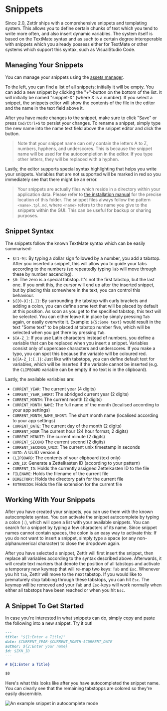 # Snippets

Since 2.0, Zettlr ships with a comprehensive snippets and templating system. This allows you to define certain chunks of text which you tend to write more often, and also insert dynamic variables. The system itself is based on the TextMate syntax and as such to a certain degree interoperable with snippets which you already possess either for TextMate or other systems which support this syntax, such as VisualStudio Code.

## Managing Your Snippets

You can manage your snippets using the [assets manager](./assets-manager.md).

To the left, you can find a list of all snippets; initially it will be empty. You can add a new snippet by clicking the "+"-button on the bottom of the list. It will initially be named "snippet-X" (where X is a number). If you select a snippet, the snippets editor will show the contents of the file in the editor and the name in the text field above it.

After you have made changes to the snippet, make sure to click "Save" or press `Cmd/Ctrl+S` to persist your changes. To rename a snippet, simply type the new name into the name text field above the snippet editor and click the button.

> Note that your snippet name can only contain the letters A to Z, numbers, hyphens, and underscores. This is because the snippet name will be used for the autocompletion in the editor. If you type other letters, they will be replaced with a hyphen.

Lastly, the editor supports special syntax highlighting that helps you write your snippets. Variables that are not supported will be marked in red so you immediately see that there might be an error.

> Your snippets are actually files which reside in a directory within your application data. Please refer to [the installation manual](../getting-started/setup.md) for the precise location of this folder. The snippet files always follow the pattern `<name>.tpl.md`, where `<name>` refers to the name you give to the snippets within the GUI. This can be useful for backup or sharing purposes.

## Snippet Syntax

The snippets follow the known TextMate syntax which can be easily summarised:

* `$[1-9]`: By typing a dollar sign followed by a number, you add a tabstop. After you inserted a snippet, this will allow you to guide your tabs according to the numbers (so repeatedly typing `Tab` will move through these by number ascending).
* `$0`: The zero is a special tabstop. It's not the first tabstop, but the last one. If you omit this, the cursor will end up after the inserted snippet, but by placing this somewhere in the text, you can control this behaviour.
* `${[0-9]:[.]}`: By surrounding the tabstop with curly brackets and adding a colon, you can define some text that will be placed by default at this position. As soon as you get to the specified tabstop, this text will be selected. You can either leave it in place by simply pressing `Tab` again, or easily overwrite it. Example: `${5:Some text}` would result in the text "Some text" to be placed at tabstop number five, which will be selected when you get there by pressing `Tab`.
* `$[A-Z_]`: If you use Latin characters instead of numbers, you define a variable that can be replaced when you insert a snippet. Variables consist only of uppercase characters and underscores. If you make a typo, you can spot this because the variable will be coloured red.
* `${[A-Z_]:[.]}`: Just like with tabstops, you can define default text for variables, which will be inserted if the variable cannot be inserted (e.g. the `CLIPBOARD` variable can be empty if no text is in the clipboard).

Lastly, the available variables are:

* `CURRENT_YEAR`: The current year (4 digits)
* `CURRENT_YEAR_SHORT`: The abridged current year (2 digits)
* `CURRENT_MONTH`: The current month (2 digits)
* `CURRENT_MONTH_NAME`: The full name of the month (localised according to your app settings)
* `CURRENT_MONTH_NAME_SHORT`: The short month name (localised according to your app settings)
* `CURRENT_DATE`: The current day of the month (2 digits)
* `CURRENT_HOUR` The current hour (24 hour format; 2 digits)
* `CURRENT_MINUTE`: The current minute (2 digits)
* `CURRENT_SECOND` The current second (2 digits)
* `CURRENT_SECONDS_UNIX`: The current unix timestamp in seconds
* `UUID`: A UUID version 4
* `CLIPBOARD`: The contents of your clipboard (text only)
* `ZKN_ID`: Generate a Zettelkasten ID (according to your pattern)
* `CURRENT_ID`: Holds the currently assigned Zettelkasten ID to the file
* `FILENAME`: Holds the filename of the current file
* `DIRECTORY`: Holds the directory path for the current file
* `EXTENSION`: Holds the file extension for the current file

## Working With Your Snippets

After you have created your snippets, you can use them with the known autocomplete syntax. You can activate the snippet autocomplete by typing a colon (`:`), which will open a list with your available snippets. You can search for a snippet by typing a few characters of its name. Since snippet names cannot contain spaces, the colon is an easy way to activate this: If you do not want to insert a snippet, simply type a space (or any non-alphanumerical character) to close the dropdown again.

After you have selected a snippet, Zettlr will first insert the snippet, then replace all variables according to the syntax described above. Afterwards, it will create text markers that denote the position of all tabstops and activate a temporary new keymap that will re-map two keys: `Tab` and `Esc`. Whenever you hit `Tab`, Zettlr will move to the next tabstop. If you would like to prematurely stop tabbing through these tabstops, you can hit `Esc`. The keymap will be removed and your `Tab` and `Esc`-keys will work normally when either all tabstops have been reached or when you hit `Esc`.

## A Snippet To Get Started

In case you're interested in what snippets can do, simply copy and paste the following into a new snippet. Try it out!

```markdown
---
title: "${1:Enter a Title}"
date: $CURRENT_YEAR-$CURRENT_MONTH-$CURRENT_DATE
author: ${2:Enter your name}
id: $ZKN_ID
---

# ${1:Enter a Title}

$0
```

Here's what this looks like after you have autocompleted the snippet name. You can clearly see that the remaining tabstopps are colored so they're easily discernible.

![An example snippet in autocomplete mode](../img/snippets_example.png)
